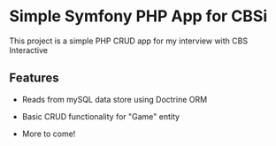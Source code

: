 Simple Symfony PHP App for CBSi
========================

This project is a simple PHP CRUD app for my interview with CBS Interactive

Features
--------------

  * Reads from mySQL data store using Doctrine ORM

  * Basic CRUD functionality for "Game" entity

  * More to come!